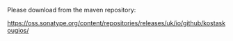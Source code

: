 Please download from the maven repository:

https://oss.sonatype.org/content/repositories/releases/uk/io/github/kostaskougios/